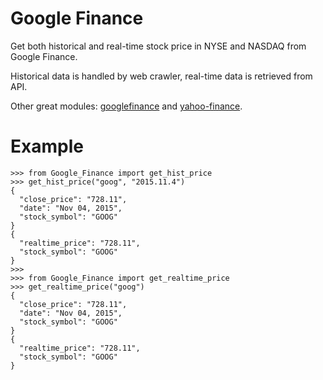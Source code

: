 # Google Finance

Get both historical and real-time stock price in NYSE and NASDAQ from Google Finance.

Historical data is handled by web crawler, real-time data is retrieved from API.

Other great modules: <a href ='https://github.com/hongtaocai/googlefinance'>googlefinance</a> and <a href ='https://github.com/lukaszbanasiak/yahoo-finance'>yahoo-finance</a>.

# Example

```
>>> from Google_Finance import get_hist_price
>>> get_hist_price("goog", "2015.11.4")
{
  "close_price": "728.11", 
  "date": "Nov 04, 2015", 
  "stock_symbol": "GOOG"
}
{
  "realtime_price": "728.11", 
  "stock_symbol": "GOOG"
}
>>> 
>>> from Google_Finance import get_realtime_price
>>> get_realtime_price("goog")
{
  "close_price": "728.11", 
  "date": "Nov 04, 2015", 
  "stock_symbol": "GOOG"
}
{
  "realtime_price": "728.11", 
  "stock_symbol": "GOOG"
}
```
